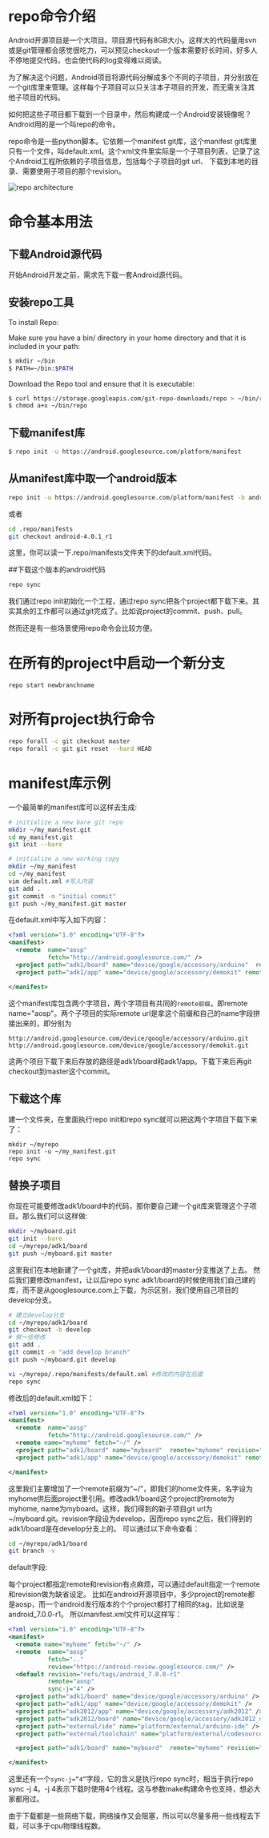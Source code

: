 # repo命令介绍

Android开源项目是一个大项目。项目源代码有8GB大小。这样大的代码量用svn或是git管理都会感觉很吃力，可以预见checkout一个版本需要好长时间，好多人不停地提交代码，也会使代码的log变得难以阅读。

为了解决这个问题，Android项目将源代码分解成多个不同的子项目，并分别放在一个git库里来管理。这样每个子项目可以只关注本子项目的开发，而无需关注其他子项目的代码。

如何把这些子项目都下载到一个目录中，然后构建成一个Android安装镜像呢？Android用的是一个叫repo的命令。

repo命令是一些python脚本。它依赖一个manifest git库，这个manifest git库里只有一个文件，叫default.xml。这个xml文件里实际是一个子项目列表，记录了这个Android工程所依赖的子项目信息，包括每个子项目的git url、 下载到本地的目录、需要使用子项目的那个revision。

![repo architecture](/assets/06dd1f85b8c87ee4aeb92bcb4f6feb84c2143b3d.jpg)

# 命令基本用法

## 下载Android源代码

开始Android开发之前，需求先下载一套Android源代码。

## 安装repo工具

To install Repo:

Make sure you have a bin/ directory in your home directory and that it is included in your path:

```bash
$ mkdir ~/bin
$ PATH=~/bin:$PATH
```

Download the Repo tool and ensure that it is executable:


```bash
$ curl https://storage.googleapis.com/git-repo-downloads/repo > ~/bin/repo
$ chmod a+x ~/bin/repo
```

## 下载manifest库

```bash
$ repo init -u https://android.googlesource.com/platform/manifest
```

## 从manifest库中取一个android版本


```bash
repo init -u https://android.googlesource.com/platform/manifest -b android-4.0.1_r1
```

或者


```bash
cd .repo/manifests
git checkout android-4.0.1_r1
```
这里，你可以读一下.repo/manifests文件夹下的default.xml代码。


##下载这个版本的android代码



```bash
repo sync
```


我们通过repo init初始化一个工程，通过repo sync把各个project都下载下来。其实其余的工作都可以通过git完成了。比如说project的commit、push、pull。

然而还是有一些场景使用repo命令会比较方便。

# 在所有的project中启动一个新分支
``repo start newbranchname``
# 对所有project执行命令


```bash
repo forall -c git checkout master
repo forall -c git git reset --hard HEAD
```

# manifest库示例

一个最简单的manifest库可以这样去生成:

```bash
# initialize a new bare git repo
mkdir ~/my_manifest.git
cd my_manifest.git
git init --bare

# initialize a new working copy
mkdir ~/my_manifest
cd ~/my_manifest
vim default.xml #写入内容
git add .
git commit -m "initial commit"
git push ~/my_manifest.git master

```

在default.xml中写入如下内容：

```xml
<?xml version="1.0" encoding="UTF-8"?>
<manifest>
  <remote  name="aosp"
           fetch="http://android.googlesource.com/" />
  <project path="adk1/board" name="device/google/accessory/arduino"  remote="aosp" revision="master" />
  <project path="adk1/app" name="device/google/accessory/demokit" remote="aosp" revision="master" />

</manifest>
```

这个manifest库包含两个字项目，两个字项目有共同的`remote前缀`，即remote name="aosp"。两个子项目的实际remote url是拿这个前缀和自己的name字段拼接出来的，即分别为

```
http://android.googlesource.com/device/google/accessory/arduino.git
http://android.googlesource.com/device/google/accessory/demokit.git
```

这两个项目下载下来后存放的路径是adk1/board和adk1/app。下载下来后再git checkout到master这个commit。

## 下载这个库

建一个文件夹，在里面执行repo init和repo sync就可以把这两个字项目下载下来了：
```
mkdir ~/myrepo
repo init -u ~/my_manifest.git
repo sync
```

## 替换子项目
你现在可能要修改adk1/board中的代码，那你要自己建一个git库来管理这个子项目。那么我们可以这样做:

```bash
mkdir ~/myboard.git
git init --bare
cd ~/myrepo/adk1/board
git push ~/myboard.git master
```

这里我们在本地新建了一个git库，并把adk1/board的master分支推送了上去。
然后我们要修改manifest，让以后repo sync adk1/board的时候使用我们自己建的库，而不是从googlesource.com上下载，为示区别，我们使用自己项目的develop分支。

```bash
# 建立develop分支
cd ~/myrepo/adk1/board
git checkout -b develop
# 做一些修改
git add .
git commit -m "add develop branch"
git push ~/myboard.git develop

vi ~/myrepo/.repo/manifests/default.xml #修改的内容在后面
repo sync
```

修改后的default.xml如下：

```xml
<?xml version="1.0" encoding="UTF-8"?>
<manifest>
  <remote  name="aosp"
           fetch="http://android.googlesource.com/" />
  <remote name="myhome" fetch="~/" />
  <project path="adk1/board" name="myboard"  remote="myhome" revision="develop" />
  <project path="adk1/app" name="device/google/accessory/demokit" remote="aosp" revision="master" />

</manifest>
```

这里我们主要增加了一个remote前缀为“~/"，即我们的home文件夹，名字设为myhome供后面project里引用。修改adk1/board这个project的remote为myhome, name为myboard。这样，我们得到的新子项目git url为~/myboard.git。revision字段设为develop，因而repo sync之后，我们得到的adk1/board是在develop分支上的。
可以通过以下命令查看：

```bash
cd ~/myrepo/adk1/board
git branch -v
```

default字段:

每个project都指定remote和revision有点麻烦，可以通过default指定一个remote和revision做为缺省设定。
比如在android开源项目中，多少project的remote都是aosp，而一个android发行版本的个个project都打了相同的tag，比如说是android_7.0.0-r1。
所以manifest.xml文件可以这样写：

```xml
<?xml version="1.0" encoding="UTF-8"?>
<manifest>
  <remote name="myhome" fetch="~/" />
  <remote  name="aosp"
           fetch=".."
           review="https://android-review.googlesource.com/" />
  <default revision="refs/tags/android_7.0.0-r1"
           remote="aosp"
           sync-j="4" />
  <project path="adk1/board" name="device/google/accessory/arduino" />
  <project path="adk1/app" name="device/google/accessory/demokit" />
  <project path="adk2012/app" name="device/google/accessory/adk2012" />
  <project path="adk2012/board" name="device/google/accessory/adk2012_demo" />
  <project path="external/ide" name="platform/external/arduino-ide" />
  <project path="external/toolchain" name="platform/external/codesourcery" />

  <project path="adk1/board" name="myboard"  remote="myhome" revision="develop" />

</manifest>
```

这里还有一个`sync-j=“4”`字段，它的含义是执行repo sync时，相当于执行repo sync -j 4。-j 4表示下载时使用4个线程。这与参数make构建命令也支持，想必大家都用过。

由于下载都是一些网络下载，网络操作又会阻塞，所以可以尽量多用一些线程去下载，可以多于cpu物理线程数。
